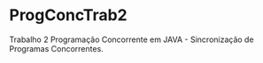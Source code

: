 # ProgConcTrab2
Trabalho 2 Programação Concorrente em JAVA - Sincronização de Programas Concorrentes.

